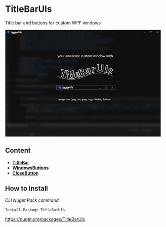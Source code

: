 # TitleBarUIs
Title bar and buttons for custom WPF windows

![chromes](https://raw.githubusercontent.com/vbobroff-app/TitleBarUIs/master/images/title_bar.png)

## Content
* **[TitleBar](#titlebar)** 
* **[WindowsButtons](#windowsbuttons)**
* **[CloseButton](#closebutton)**

## How to Install
*CLI  Nuget Pack command*
```
Install-Package TitleBarUIs
```
https://nuget.org/packages/TitleBarUIs

